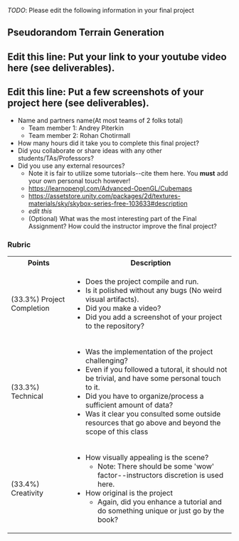 *TODO*: Please edit the following information in your final project

## Pseudorandom Terrain Generation

## Edit this line: Put your link to your youtube video here (see deliverables).

## Edit this line: Put a few screenshots of your project here (see deliverables).


* Name and partners name(At most teams of 2 folks total)
  * Team member 1: Andrey Piterkin
  * Team member 2: Rohan Chotirmall
* How many hours did it take you to complete this final project? 
* Did you collaborate or share ideas with any other students/TAs/Professors?
* Did you use any external resources? 
  * Note it is fair to utilize some tutorials--cite them here. You **must** add your own personal touch however!
  * https://learnopengl.com/Advanced-OpenGL/Cubemaps
  * https://assetstore.unity.com/packages/2d/textures-materials/sky/skybox-series-free-103633#description
  * *edit this*
  * (Optional) What was the most interesting part of the Final Assignment? How could the instructor improve the final project?

### Rubric

<table>
  <tbody>
    <tr>
      <th>Points</th>
      <th align="center">Description</th>
    </tr>
    <tr>
      <td>(33.3%) Project Completion</td>
     <td align="left"><ul><li>Does the project compile and run.</li><li>Is it polished without any bugs (No weird visual artifacts).</li><li>Did you make a video?</li><li>Did you add a screenshot of your project to the repository?</li></ul></td>
    </tr>
    <tr>
      <td>(33.3%) Technical</td>
      <td align="left"><ul><li>Was the implementation of the project challenging?</li><li>Even if you followed a tutoral, it should not be trivial, and have some personal touch to it.</li><li>Did you have to organize/process a sufficient amount of data?</li><li>Was it clear you consulted some outside resources that go above and beyond the scope of this class</li></ul></td>
    </tr>
    <tr>
      <td>(33.4%) Creativity</td>
      <td align="left"><ul><li>How visually appealing is the scene?<ul><li>Note: There should be some 'wow' factor--instructors discretion is used here.</li></ul></li><li>How original is the project<ul><li>Again, did you enhance a tutorial and do something unique or just go by the book?</li></ul></li></ul></td>
    </tr>
  </tbody>
</table>
